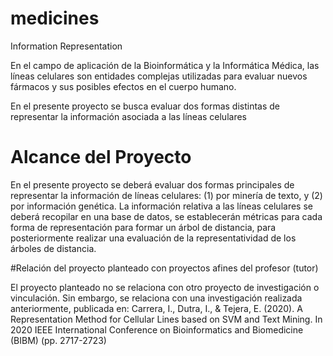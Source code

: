 # medicines
Information Representation

En el campo de aplicación de la Bioinformática y la Informática Médica, las líneas celulares son entidades complejas utilizadas para evaluar nuevos fármacos y sus posibles efectos en el cuerpo humano. 

En el presente proyecto se busca evaluar dos formas distintas de representar la información asociada a las líneas celulares
# Alcance del Proyecto
En el presente proyecto se deberá evaluar dos formas principales de representar la información de líneas celulares: (1) por minería de texto, y (2) por información genética. 
La información relativa a las líneas celulares se deberá recopilar en una base de datos, se establecerán métricas para cada forma de representación para formar un árbol de distancia, para posteriormente realizar una evaluación de la representatividad de los árboles de distancia. 

#Relación del proyecto planteado con proyectos afines del profesor (tutor)

El proyecto planteado no se relaciona con otro proyecto de investigación o vinculación. Sin embargo, se relaciona con una investigación realizada anteriormente, publicada en: Carrera, I., Dutra, I., & Tejera, E. (2020). A Representation Method for Cellular Lines based on SVM and Text Mining. In 2020 IEEE International Conference on Bioinformatics and Biomedicine (BIBM) (pp. 2717-2723)
